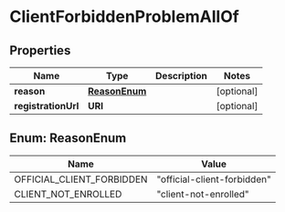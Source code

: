 

# ClientForbiddenProblemAllOf


## Properties

Name | Type | Description | Notes
------------ | ------------- | ------------- | -------------
**reason** | [**ReasonEnum**](#ReasonEnum) |  |  [optional]
**registrationUrl** | **URI** |  |  [optional]



## Enum: ReasonEnum

Name | Value
---- | -----
OFFICIAL_CLIENT_FORBIDDEN | &quot;official-client-forbidden&quot;
CLIENT_NOT_ENROLLED | &quot;client-not-enrolled&quot;



